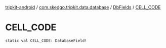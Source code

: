 [tripkit-android](../../index.md) / [com.skedgo.tripkit.data.database](../index.md) / [DbFields](index.md) / [CELL_CODE](./-c-e-l-l_-c-o-d-e.md)

# CELL_CODE

`static val CELL_CODE: DatabaseField!`